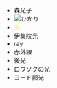 * 森光子
* ![ひかり](http://tbn0.google.com/images?q=tbn:TPWTepVumvrRGM:http://tnote.s40.xrea.com/images/t/T0-4.jpg)
* <font color="yellow">光</font>
* 伊集院光
* ray
* 赤外線
* 後光
* ロウソクの光
* ヨード卵光

